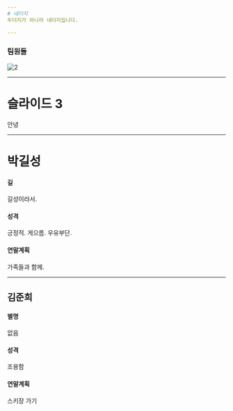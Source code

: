 ```yaml
---
# 네더지
두더지가 아니라 네더지입니다.

---
```

### 팀원들
![2](https://user-images.githubusercontent.com/500x500/https://user-images.githubusercontent.com/30440457/50471413-cf3d8b80-09f7-11e9-9022-4f06c373b79c.jpg)


---
# 슬라이드 3
안녕

---
# 박길성
#### 길
길성이라서.
#### 성격
긍정적. 게으름. 우유부단.
#### 연말계획
가족들과 함께.


---
## 김준희
#### 별명
없음
#### 성격
조용함
#### 연말계획
스키장 가기
